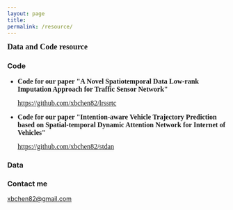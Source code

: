 ```yaml
---
layout: page
title: 
permalink: /resource/
---
```


**<font size=4 face='Times New Roman'>Data and Code resource</font>**
  

### Code

- **<font size=3 face="Times New Roman">Code for our paper "A Novel Spatiotemporal Data Low-rank Imputation Approach for Traffic Sensor Network"</font>**
  <p><font size=3 face="Times New Roman"><a href="https://github.com/xbchen82/lrssrtc">https://github.com/xbchen82/lrssrtc</a></font></p>

- **<font size=3 face="Times New Roman">Code for our paper "Intention-aware Vehicle Trajectory Prediction based on Spatial-temporal Dynamic Attention Network for Internet of Vehicles"</font>**
  <p><font size=3 face="Times New Roman"><a href="https://github.com/xbchen82/stdan">https://github.com/xbchen82/stdan</a></font></p>
  
### Data

### Contact me

[xbchen82@gmail.com](mailto:xbchen82@gmail.com)